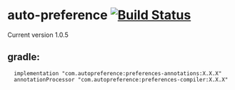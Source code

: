 # auto-preference [![Build Status](https://travis-ci.org/Starksoft/auto-preference.svg?branch=master)](https://travis-ci.org/Starksoft/auto-preference)

Current version 1.0.5

gradle:
--------
      implementation "com.autopreference:preferences-annotations:X.X.X"
      annotationProcessor "com.autopreference:preferences-compiler:X.X.X"
